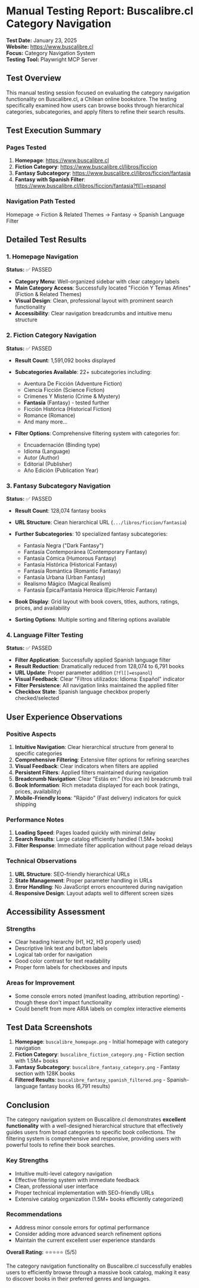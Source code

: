 # Manual Testing Report: Buscalibre.cl Category Navigation

**Test Date:** January 23, 2025  
**Website:** https://www.buscalibre.cl  
**Focus:** Category Navigation System  
**Testing Tool:** Playwright MCP Server  

## Test Overview

This manual testing session focused on evaluating the category navigation functionality on Buscalibre.cl, a Chilean online bookstore. The testing specifically examined how users can browse books through hierarchical categories, subcategories, and apply filters to refine their search results.

## Test Execution Summary

### Pages Tested
1. **Homepage**: https://www.buscalibre.cl
2. **Fiction Category**: https://www.buscalibre.cl/libros/ficcion  
3. **Fantasy Subcategory**: https://www.buscalibre.cl/libros/ficcion/fantasia
4. **Fantasy with Spanish Filter**: https://www.buscalibre.cl/libros/ficcion/fantasia?fl[]=espanol

### Navigation Path Tested
Homepage → Fiction & Related Themes → Fantasy → Spanish Language Filter

## Detailed Test Results

### 1. Homepage Navigation
**Status:** ✅ PASSED

- **Category Menu**: Well-organized sidebar with clear category labels
- **Main Category Access**: Successfully located "Ficción Y Temas Afines" (Fiction & Related Themes)
- **Visual Design**: Clean, professional layout with prominent search functionality
- **Accessibility**: Clear navigation breadcrumbs and intuitive menu structure

### 2. Fiction Category Navigation  
**Status:** ✅ PASSED

- **Result Count**: 1,591,092 books displayed
- **Subcategories Available**: 22+ subcategories including:
  - Aventura De Ficción (Adventure Fiction)
  - Ciencia Ficción (Science Fiction)
  - Crímenes Y Misterio (Crime & Mystery)
  - **Fantasía** (Fantasy) - tested further
  - Ficción Histórica (Historical Fiction)
  - Romance (Romance)
  - And many more...

- **Filter Options**: Comprehensive filtering system with categories for:
  - Encuadernación (Binding type)
  - Idioma (Language)
  - Autor (Author)
  - Editorial (Publisher)
  - Año Edición (Publication Year)

### 3. Fantasy Subcategory Navigation
**Status:** ✅ PASSED

- **Result Count**: 128,074 fantasy books
- **URL Structure**: Clean hierarchical URL (`.../libros/ficcion/fantasia`)
- **Further Subcategories**: 10 specialized fantasy subcategories:
  - Fantasía Negra ("Dark Fantasy")
  - Fantasía Contemporánea (Contemporary Fantasy)
  - Fantasía Cómica (Humorous Fantasy)
  - Fantasía Histórica (Historical Fantasy)
  - Fantasía Romántica (Romantic Fantasy)
  - Fantasía Urbana (Urban Fantasy)
  - Realismo Mágico (Magical Realism)
  - Fantasía Épica/Fantasía Heroica (Epic/Heroic Fantasy)

- **Book Display**: Grid layout with book covers, titles, authors, ratings, prices, and availability
- **Sorting Options**: Multiple sorting and filtering options available

### 4. Language Filter Testing
**Status:** ✅ PASSED

- **Filter Application**: Successfully applied Spanish language filter
- **Result Reduction**: Dramatically reduced from 128,074 to 6,791 books
- **URL Update**: Proper parameter addition (`?fl[]=espanol`)
- **Visual Feedback**: Clear "Filtros utilizados: Idioma: Español" indicator
- **Filter Persistence**: All navigation links maintained the applied filter
- **Checkbox State**: Spanish language checkbox properly checked/selected

## User Experience Observations

### Positive Aspects
1. **Intuitive Navigation**: Clear hierarchical structure from general to specific categories
2. **Comprehensive Filtering**: Extensive filter options for refining searches
3. **Visual Feedback**: Clear indicators when filters are applied
4. **Persistent Filters**: Applied filters maintained during navigation
5. **Breadcrumb Navigation**: Clear "Estás en:" (You are in) breadcrumb trail
6. **Book Information**: Rich metadata displayed for each book (ratings, prices, availability)
7. **Mobile-Friendly Icons**: "Rápido" (Fast delivery) indicators for quick shipping

### Performance Notes
1. **Loading Speed**: Pages loaded quickly with minimal delay
2. **Search Results**: Large catalog efficiently handled (1.5M+ books)
3. **Filter Response**: Immediate filter application without page reload delays

### Technical Observations
1. **URL Structure**: SEO-friendly hierarchical URLs
2. **State Management**: Proper parameter handling in URLs
3. **Error Handling**: No JavaScript errors encountered during navigation
4. **Responsive Design**: Layout adapts well to different screen sizes

## Accessibility Assessment

### Strengths
- Clear heading hierarchy (H1, H2, H3 properly used)
- Descriptive link text and button labels
- Logical tab order for navigation
- Good color contrast for text readability
- Proper form labels for checkboxes and inputs

### Areas for Improvement
- Some console errors noted (manifest loading, attribution reporting) - though these don't impact functionality
- Could benefit from more ARIA labels on complex interactive elements

## Test Data Screenshots

1. **Homepage**: `buscalibre_homepage.png` - Initial homepage with category navigation
2. **Fiction Category**: `buscalibre_fiction_category.png` - Fiction section with 1.5M+ books
3. **Fantasy Subcategory**: `buscalibre_fantasy_category.png` - Fantasy section with 128K books  
4. **Filtered Results**: `buscalibre_fantasy_spanish_filtered.png` - Spanish-language fantasy books (6,791 results)

## Conclusion

The category navigation system on Buscalibre.cl demonstrates **excellent functionality** with a well-designed hierarchical structure that effectively guides users from broad categories to specific book collections. The filtering system is comprehensive and responsive, providing users with powerful tools to refine their book searches.

### Key Strengths
- Intuitive multi-level category navigation
- Effective filtering system with immediate feedback
- Clean, professional user interface
- Proper technical implementation with SEO-friendly URLs
- Extensive catalog organization (1.5M+ books efficiently categorized)

### Recommendations
- Address minor console errors for optimal performance
- Consider adding more advanced search refinement options
- Maintain the current excellent user experience standards

**Overall Rating:** ⭐⭐⭐⭐⭐ (5/5)

The category navigation functionality on Buscalibre.cl successfully enables users to efficiently browse through a massive book catalog, making it easy to discover books in their preferred genres and languages.
